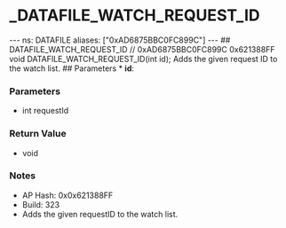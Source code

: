 # _DATAFILE_WATCH_REQUEST_ID

--- ns: DATAFILE aliases: ["0xAD6875BBC0FC899C"] --- ## DATAFILE_WATCH_REQUEST_ID  // 0xAD6875BBC0FC899C 0x621388FF void DATAFILE_WATCH_REQUEST_ID(int id);  Adds the given request ID to the watch list.  ## Parameters * **id**:

### Parameters
* int requestId

### Return Value
* void

### Notes
* AP Hash: 0x0x621388FF
* Build: 323
* Adds the given requestID to the watch list.

